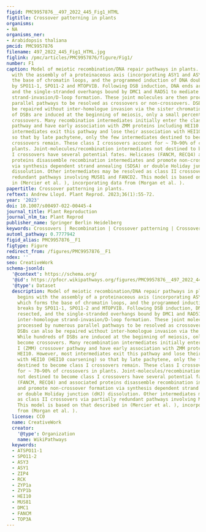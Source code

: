 ```yaml
---
figid: PMC9957876__497_2022_445_Fig1_HTML
figtitle: Crossover patterning in plants
organisms:
- NA
organisms_ner:
- Arabidopsis thaliana
pmcid: PMC9957876
filename: 497_2022_445_Fig1_HTML.jpg
figlink: /pmc/articles/PMC9957876/figure/Fig1/
number: F1
caption: Model of meiotic recombination/DNA repair pathways in plants. Meiosis begins
  with the assembly of a proteinaceous axis (incorporating ASY1 and ASY3), which forms
  the base of chromatin loops, and the programmed induction of DNA double-strand breaks
  by SPO11-1, SPO11-2 and MTOPVIB. Following DSB induction, DNA ends are resected,
  and the single-stranded overhangs bound by DMC1 and RAD51 to mediate inter-homologue
  strand-invasion/D-loop formation. These joint molecules are then processed by numerous
  parallel pathways to be resolved as crossovers or non-crossovers. DSBs can also
  be repaired without inter-homologue invasion via the sister chromatid. While hundreds
  of DSBs are induced at the beginning of meiosis, only a small percentage become
  crossovers. Many recombination intermediates initially enter the class I (ZMM) crossover
  pathway and have early association with ZMM proteins including HEI10. However, most
  intermediates exit this pathway and lose their association with HEI10 (HEI10 coarsening)
  so that by late pachytene, only the few intermediates destined to become class I
  crossovers remain. These class I crossovers account for ~ 70–90% of crossovers in
  plants. Joint-molecules/recombination intermediates not destined to become class
  I crossovers have several potential fates. Helicases (FANCM, RECQ4) and associated
  proteins disassemble recombination intermediates and promote non-crossover formation
  via synthesis dependent strand annealing (SDSA) or double Holiday junction (dHJ)
  dissolution. Other intermediates may be resolved as class II crossovers via partially
  redundant pathways involving MUS81 and FANCD2. This model is based on that described
  in (Mercier et al. ), incorporating data from (Morgan et al. ).
papertitle: Crossover patterning in plants.
reftext: Andrew Lloyd. Plant Reprod. 2023;36(1):55-72.
year: '2023'
doi: 10.1007/s00497-022-00445-4
journal_title: Plant Reproduction
journal_nlm_ta: Plant Reprod
publisher_name: Springer Berlin Heidelberg
keywords: Crossovers | Recombination | Crossover patterning | Crossover interference
automl_pathway: 0.7777942
figid_alias: PMC9957876__F1
figtype: Figure
redirect_from: /figures/PMC9957876__F1
ndex: ''
seo: CreativeWork
schema-jsonld:
  '@context': https://schema.org/
  '@id': https://pfocr.wikipathways.org/figures/PMC9957876__497_2022_445_Fig1_HTML.html
  '@type': Dataset
  description: Model of meiotic recombination/DNA repair pathways in plants. Meiosis
    begins with the assembly of a proteinaceous axis (incorporating ASY1 and ASY3),
    which forms the base of chromatin loops, and the programmed induction of DNA double-strand
    breaks by SPO11-1, SPO11-2 and MTOPVIB. Following DSB induction, DNA ends are
    resected, and the single-stranded overhangs bound by DMC1 and RAD51 to mediate
    inter-homologue strand-invasion/D-loop formation. These joint molecules are then
    processed by numerous parallel pathways to be resolved as crossovers or non-crossovers.
    DSBs can also be repaired without inter-homologue invasion via the sister chromatid.
    While hundreds of DSBs are induced at the beginning of meiosis, only a small percentage
    become crossovers. Many recombination intermediates initially enter the class
    I (ZMM) crossover pathway and have early association with ZMM proteins including
    HEI10. However, most intermediates exit this pathway and lose their association
    with HEI10 (HEI10 coarsening) so that by late pachytene, only the few intermediates
    destined to become class I crossovers remain. These class I crossovers account
    for ~ 70–90% of crossovers in plants. Joint-molecules/recombination intermediates
    not destined to become class I crossovers have several potential fates. Helicases
    (FANCM, RECQ4) and associated proteins disassemble recombination intermediates
    and promote non-crossover formation via synthesis dependent strand annealing (SDSA)
    or double Holiday junction (dHJ) dissolution. Other intermediates may be resolved
    as class II crossovers via partially redundant pathways involving MUS81 and FANCD2.
    This model is based on that described in (Mercier et al. ), incorporating data
    from (Morgan et al. ).
  license: CC0
  name: CreativeWork
  creator:
    '@type': Organization
    name: WikiPathways
  keywords:
  - ATSPO11-1
  - SPO11-2
  - ASY3
  - ASY1
  - ZIP4
  - RCK
  - ZYP1a
  - ZYP1b
  - HEI10
  - MUS81
  - DMC1
  - FANCM
  - TOP3A
---
```

